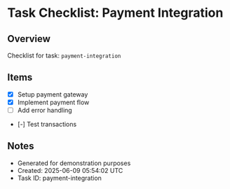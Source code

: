 # Task Checklist: Payment Integration

## Overview
Checklist for task: `payment-integration`

## Items

- [x] Setup payment gateway
- [x] Implement payment flow
- [ ] Add error handling
- [-] Test transactions

## Notes
- Generated for demonstration purposes
- Created: 2025-06-09 05:54:02 UTC
- Task ID: payment-integration
